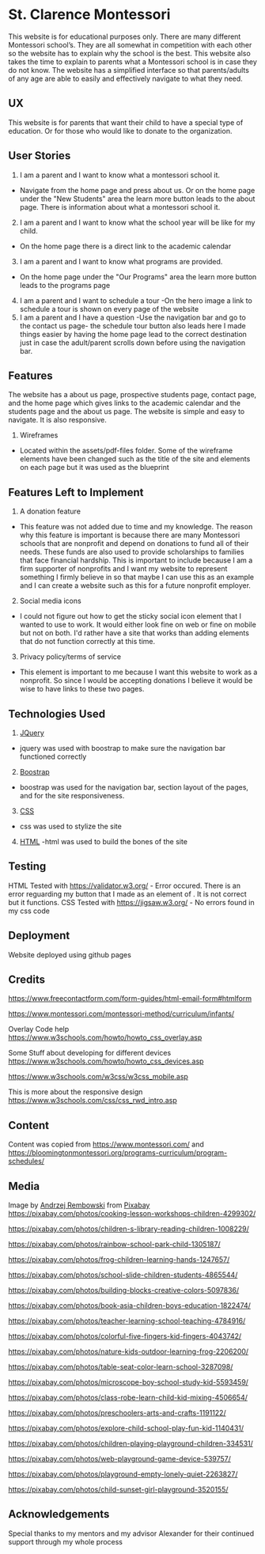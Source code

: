 # St. Clarence Montessori 
This website is for educational purposes only.
There are many different Montessori school’s. They are all somewhat in competition with each other so the website has to explain why the school is the best. This website also takes the time to explain to parents what a Montessori school is in case they do not know. 
The website has a simplified interface so that parents/adults of any age are able to easily and effectively navigate to what they need.

## UX
This website is for parents that want their child to have a special type of education. Or for those who would like to donate to the organization.

## User Stories
1. I am a parent and I want to know what a montessori school it.
- Navigate from the home page and press about us. Or on the home page under the "New Students" area the learn more button leads to the about page. There is information about what a montessori school it.
2. I am a parent and I want to know what the school year will be like for my child.
- On the home page there is a direct link to the academic calendar
3. I am a parent and I want to know what programs are provided.
- On the home page under the "Our Programs" area the learn more button leads to the programs page
4. I am a parent and I want to schedule a tour
-On the hero image a link to schedule a tour is shown on every page of the website
5. I am a parent and I have a question
-Use the navigation bar and go to the contact us page- the schedule tour button also leads here
I made things easier by having the home page lead to the correct destination just in case the adult/parent scrolls down before using the navigation bar.
## Features
The website has a about us page, prospective students page, contact page, and the home page which gives links to the academic calendar and the students page and the about us page.
The website is simple and easy to navigate. It is also responsive. 
1.  Wireframes 
- Located within the assets/pdf-files folder. Some of the wireframe elements have been changed such as the title of the site and elements on each page but it was used as the blueprint

## Features Left to Implement

1. A donation feature
- This feature was not added due to time and my knowledge. The reason why this feature is important is because there are many Montessori schools that are nonprofit and depend on donations to fund all of their needs. These funds are also used to provide scholarships to families that face financial hardship. This is important to include because I am a firm supporter of nonprofits and I want my website to represent something I firmly believe in so that maybe I can use this as an example and I can create a website such as this for a future nonprofit employer.
2. Social media icons
- I could not figure out how to get the sticky social icon element that I wanted to use to work. It would either look fine on web or fine on mobile but not on both. I'd rather have a site that works than adding elements that do not function correctly at this time.
3. Privacy policy/terms of service
- This element is important to me because I want this website to work as a nonprofit. So since I would be accepting donations I believe it would be wise to have links to these two pages.

## Technologies Used
1. [JQuery](https://www.jqueryscript.net/) 
- jquery was used with boostrap to make sure the navigation bar functioned correctly
2. [Boostrap](https://getbootstrap.com/) 
- boostrap was used for the navigation bar, section layout of the pages, and for the site responsiveness.
3. [CSS](https://www.w3.org/Style/CSS/) 
- css was used to stylize the site
4. [HTML](https://html.com/) 
-html was used to build the bones of the site

## Testing
HTML Tested with https://validator.w3.org/ - Error occured. There is an error reguarding my button that I made as an element of <a>. It is not correct but it functions.
CSS Tested with https://jigsaw.w3.org/ - No errors found in my css code

## Deployment
Website deployed using github pages

## Credits

https://www.freecontactform.com/form-guides/html-email-form#htmlform

https://www.montessori.com/montessori-method/curriculum/infants/

Overlay Code help
https://www.w3schools.com/howto/howto_css_overlay.asp

Some Stuff about developing for different devices
https://www.w3schools.com/howto/howto_css_devices.asp

https://www.w3schools.com/w3css/w3css_mobile.asp

This is more about the responsive design
https://www.w3schools.com/css/css_rwd_intro.asp

## Content
Content was copied from https://www.montessori.com/ and https://bloomingtonmontessori.org/programs-curriculum/program-schedules/


## Media
Image by <a href="https://pixabay.com/users/andrzejrembowski-2775184/?utm_source=link-attribution&amp;utm_medium=referral&amp;utm_campaign=image&amp;utm_content=4299302">Andrzej 
Rembowski</a> from <a href="https://pixabay.com/?utm_source=link-attribution&amp;utm_medium=referral&amp;utm_campaign=image&amp;utm_content=4299302">Pixabay</a>
https://pixabay.com/photos/cooking-lesson-workshops-children-4299302/

https://pixabay.com/photos/children-s-library-reading-children-1008229/

https://pixabay.com/photos/rainbow-school-park-child-1305187/

https://pixabay.com/photos/frog-children-learning-hands-1247657/

https://pixabay.com/photos/school-slide-children-students-4865544/

https://pixabay.com/photos/building-blocks-creative-colors-5097836/

https://pixabay.com/photos/book-asia-children-boys-education-1822474/

https://pixabay.com/photos/teacher-learning-school-teaching-4784916/

https://pixabay.com/photos/colorful-five-fingers-kid-fingers-4043742/

https://pixabay.com/photos/nature-kids-outdoor-learning-frog-2206200/

https://pixabay.com/photos/table-seat-color-learn-school-3287098/

https://pixabay.com/photos/microscope-boy-school-study-kid-5593459/

https://pixabay.com/photos/class-robe-learn-child-kid-mixing-4506654/

https://pixabay.com/photos/preschoolers-arts-and-crafts-1191122/

https://pixabay.com/photos/explore-child-school-play-fun-kid-1140431/

https://pixabay.com/photos/children-playing-playground-children-334531/

https://pixabay.com/photos/web-playground-game-device-539757/

https://pixabay.com/photos/playground-empty-lonely-quiet-2263827/

https://pixabay.com/photos/child-sunset-girl-playground-3520155/

## Acknowledgements
Special thanks to my mentors and my advisor Alexander for their continued support through my whole process

